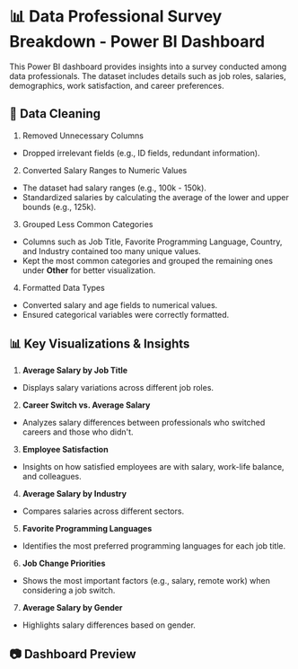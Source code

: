 
# 📊 Data Professional Survey Breakdown - Power BI Dashboard

This Power BI dashboard provides insights into a survey conducted among data professionals. The dataset includes details such as job roles, salaries, demographics, work satisfaction, and career preferences.
## 🧹 Data Cleaning
1. Removed Unnecessary Columns

- Dropped irrelevant fields (e.g., ID fields, redundant information).

2. Converted Salary Ranges to Numeric Values

- The dataset had salary ranges (e.g., 100k - 150k).
- Standardized salaries by calculating the average of the lower and upper bounds (e.g., 125k).

3. Grouped Less Common Categories

- Columns such as Job Title, Favorite Programming Language, Country, and Industry contained too many unique values.
- Kept the most common categories and grouped the remaining ones under **Other** for better visualization.

4. Formatted Data Types

- Converted salary and age fields to numerical values.
- Ensured categorical variables were correctly formatted.
## 📊 Key Visualizations & Insights
1. **Average Salary by Job Title** 
- Displays salary variations across different job roles.
2. **Career Switch vs. Average Salary** 
- Analyzes salary differences between professionals who switched careers and those who didn't.
3. **Employee Satisfaction** 
- Insights on how satisfied employees are with salary, work-life balance, and colleagues.
4. **Average Salary by Industry** 
- Compares salaries across different sectors.
5. **Favorite Programming Languages** 
- Identifies the most preferred programming languages for each job title.
6. **Job Change Priorities** 
- Shows the most important factors (e.g., salary, remote work) when considering a job switch.
7. **Average Salary by Gender** 
- Highlights salary differences based on gender.
## 📷 Dashboard Preview
